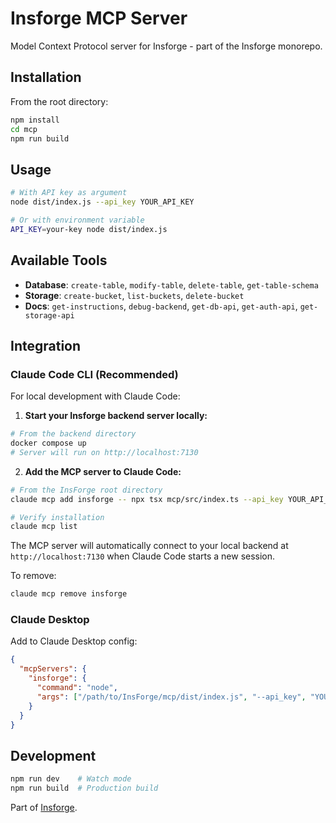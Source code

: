 # Insforge MCP Server

Model Context Protocol server for Insforge - part of the Insforge monorepo.

## Installation

From the root directory:
```bash
npm install
cd mcp
npm run build
```

## Usage

```bash
# With API key as argument
node dist/index.js --api_key YOUR_API_KEY

# Or with environment variable
API_KEY=your-key node dist/index.js
```

## Available Tools

- **Database**: `create-table`, `modify-table`, `delete-table`, `get-table-schema`
- **Storage**: `create-bucket`, `list-buckets`, `delete-bucket`
- **Docs**: `get-instructions`, `debug-backend`, `get-db-api`, `get-auth-api`, `get-storage-api`

## Integration

### Claude Code CLI (Recommended)

For local development with Claude Code:

1. **Start your Insforge backend server locally:**
```bash
# From the backend directory
docker compose up
# Server will run on http://localhost:7130
```

2. **Add the MCP server to Claude Code:**
```bash
# From the InsForge root directory
claude mcp add insforge -- npx tsx mcp/src/index.ts --api_key YOUR_API_KEY

# Verify installation
claude mcp list
```

The MCP server will automatically connect to your local backend at `http://localhost:7130` when Claude Code starts a new session.

To remove:
```bash
claude mcp remove insforge
```

### Claude Desktop

Add to Claude Desktop config:
```json
{
  "mcpServers": {
    "insforge": {
      "command": "node",
      "args": ["/path/to/InsForge/mcp/dist/index.js", "--api_key", "YOUR_KEY"]
    }
  }
}
```

## Development

```bash
npm run dev    # Watch mode
npm run build  # Production build
```

Part of [Insforge](https://github.com/InsForge/insforge).